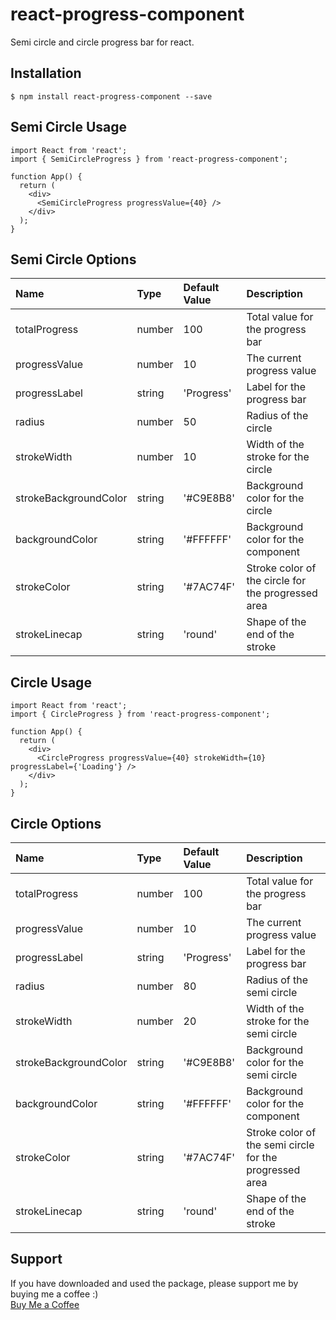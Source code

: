 # react-progress-component

Semi circle and circle progress bar for react.

## Installation
```
$ npm install react-progress-component --save
```

## Semi Circle Usage

```
import React from 'react';
import { SemiCircleProgress } from 'react-progress-component';

function App() {
  return (
    <div>
      <SemiCircleProgress progressValue={40} />
    </div>
  );
}
``` 

## Semi Circle Options

| Name                    | Type        | Default Value | Description                                             |
| :---                    | :----       | :---          | :---                                                    |
| totalProgress           | number      | 100           | Total value for the progress bar                        |
| progressValue           | number      | 10            | The current progress value                              |
| progressLabel           | string      | 'Progress'    | Label for the progress bar                              |
| radius                  | number      | 50            | Radius of the circle                               |
| strokeWidth             | number      | 10            | Width of the stroke for the circle                 |
| strokeBackgroundColor   | string      | '#C9E8B8'     | Background color for the circle                    |
| backgroundColor         | string      | '#FFFFFF'     | Background color for the component                      |
| strokeColor             | string      | '#7AC74F'     | Stroke color of the circle for the progressed area |
| strokeLinecap           | string      | 'round'       | Shape of the end of the stroke                          |


## Circle Usage

```
import React from 'react';
import { CircleProgress } from 'react-progress-component';

function App() {
  return (
    <div>
      <CircleProgress progressValue={40} strokeWidth={10} progressLabel={'Loading'} />
    </div>
  );
}
``` 

## Circle Options

| Name                    | Type        | Default Value | Description                                             |
| :---                    | :----       | :---          | :---                                                    |
| totalProgress           | number      | 100           | Total value for the progress bar                        |
| progressValue           | number      | 10            | The current progress value                              |
| progressLabel           | string      | 'Progress'    | Label for the progress bar                              |
| radius                  | number      | 80            | Radius of the semi circle                               |
| strokeWidth             | number      | 20            | Width of the stroke for the semi circle                 |
| strokeBackgroundColor   | string      | '#C9E8B8'     | Background color for the semi circle                    |
| backgroundColor         | string      | '#FFFFFF'     | Background color for the component                      |
| strokeColor             | string      | '#7AC74F'     | Stroke color of the semi circle for the progressed area |
| strokeLinecap           | string      | 'round'       | Shape of the end of the stroke                          |


## Support

If you have downloaded and used the package, please support me by buying me a coffee :)
\
[Buy Me a Coffee](https://www.buymeacoffee.com/urmilla)
